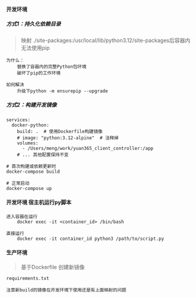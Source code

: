 #### 开发环境
##### 方式1：持久化依赖目录
>映射 ./site-packages:/usr/local/lib/python3.12/site-packages后容器内无法使用pip
```
为什么：
    替换了容器内的完整Python包环境
    破坏了pip的工作环境

如何解决
    升级下python -m ensurepip --upgrade
```
##### 方式2：构建开发镜像
```
services:
  docker-python:
    build: .  # 使用Dockerfile构建镜像
    # image: "python:3.12-alpine"  # 注释掉
    volumes:
      - /Users/meng/work/yuan365_client_controller:/app
    # ... 其他配置保持不变

# 首次构建或依赖更新时
docker-compose build

# 正常启动
docker-compose up

```
#### 开发环境 宿主机运行py脚本
```
进入容器在运行
    docker exec -it <container_id> /bin/bash 
 
直接运行
    docker exec -it container_id python3 /path/to/script.py
```
#### 生产环境
> 基于Dockerfile 创建新镜像
```
requirements.txt

注意新build的镜像在开发环境下使用还是有上面映射的问题
```